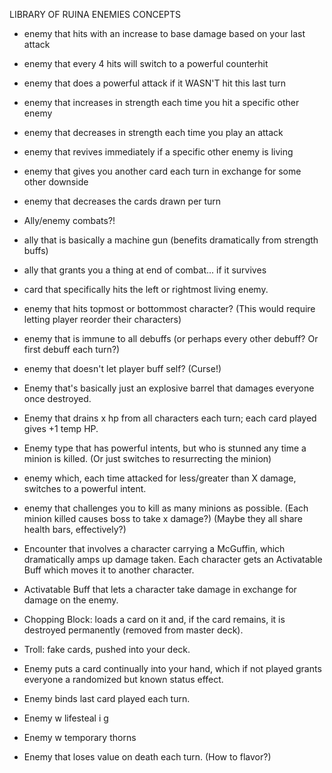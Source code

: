 LIBRARY OF RUINA ENEMIES CONCEPTS
* enemy that hits with an increase to base damage based on your last attack
* enemy that every 4 hits will switch to a powerful counterhit
* enemy that does a powerful attack if it WASN'T hit this last turn
* enemy that increases in strength each time you hit a specific other enemy
* enemy that decreases in strength each time you play an attack
* enemy that revives immediately if a specific other enemy is living
* enemy that gives you another card each turn in exchange for some other downside
* enemy that decreases the cards drawn per turn


* Ally/enemy combats?!
* ally that is basically a machine gun (benefits dramatically from strength buffs)
* ally that grants you a thing at end of combat... if it survives

* card that specifically hits the left or rightmost living enemy.
* enemy that hits topmost or bottommost character?  (This would require letting player reorder their characters)
* enemy that is immune to all debuffs (or perhaps every other debuff?  Or first debuff each turn?)
* enemy that doesn't let player buff self? (Curse!)
* Enemy that's basically just an explosive barrel that damages everyone once destroyed.
* Enemy that drains x hp from all characters each turn; each card played gives +1 temp HP.
* Enemy type that has powerful intents, but who is stunned any time a minion is killed.  (Or just switches to resurrecting the minion)
* enemy which, each time attacked for less/greater than X damage, switches to a powerful intent.
* enemy that challenges you to kill as many minions as possible.  (Each minion killed causes boss to take x damage?)  (Maybe they all share health bars, effectively?)
* Encounter that involves a character carrying a McGuffin, which dramatically amps up damage taken.  Each character gets an Activatable Buff which moves it to another character.
* Activatable Buff that lets a character take damage in exchange for damage on the enemy.
*  Chopping Block: loads a card on it and, if the card remains, it is destroyed permanently (removed from master deck).
* Troll: fake cards, pushed into your deck.
*  Enemy puts a card continually into your hand, which if not played grants everyone a randomized but known status effect.
*  Enemy binds last card played each turn.
*  Enemy w lifesteal i g
*  Enemy w temporary thorns
* Enemy that loses value on death each turn.  (How to flavor?)

